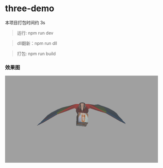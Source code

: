 # three-demo

本项目打包时间约 3s

> 运行: npm run dev

> dll翻新：npm run dll

> 打包: npm run build

### 效果图

![初期](preview/init.gif)